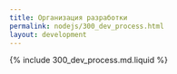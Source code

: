 ```yaml
---
title: Организация разработки
permalink: nodejs/300_dev_process.html
layout: development
---
```


{% include 300_dev_process.md.liquid %}